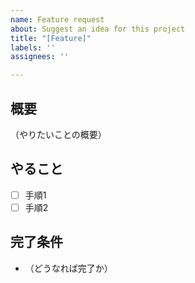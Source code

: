 ```yaml
---
name: Feature request
about: Suggest an idea for this project
title: "[Feature]"
labels: ''
assignees: ''

---
```


## 概要
（やりたいことの概要）

## やること
- [ ] 手順1
- [ ] 手順2

## 完了条件
- （どうなれば完了か）
